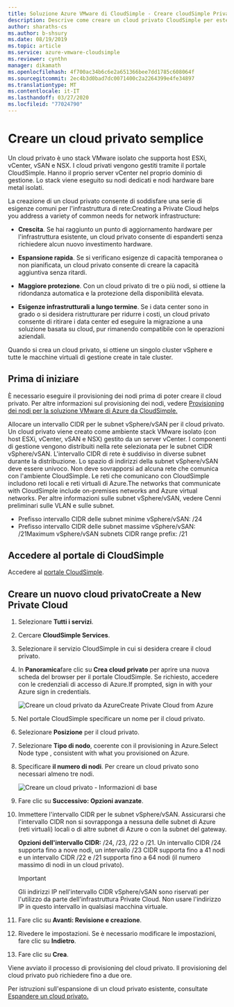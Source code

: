 ```yaml
---
title: Soluzione Azure VMware di CloudSimple - Creare cloudSimple Private Cloud
description: Descrive come creare un cloud privato CloudSimple per estendere i carichi di lavoro VMware al cloud con flessibilità e continuità operative
author: sharaths-cs
ms.author: b-shsury
ms.date: 08/19/2019
ms.topic: article
ms.service: azure-vmware-cloudsimple
ms.reviewer: cynthn
manager: dikamath
ms.openlocfilehash: 4f700ac34b6c6e2a651366bee7dd1785c608064f
ms.sourcegitcommit: 2ec4b3d0bad7dc0071400c2a2264399e4fe34897
ms.translationtype: MT
ms.contentlocale: it-IT
ms.lasthandoff: 03/27/2020
ms.locfileid: "77024790"
---
```

# <a name="create-a-cloudsimple-private-cloud"></a>Creare un cloud privato semplice

Un cloud privato è uno stack VMware isolato che supporta host ESXi, vCenter, vSAN e NSX. I cloud privati vengono gestiti tramite il portale CloudSimple. Hanno il proprio server vCenter nel proprio dominio di gestione. Lo stack viene eseguito su nodi dedicati e nodi hardware bare metal isolati.

La creazione di un cloud privato consente di soddisfare una serie di esigenze comuni per l'infrastruttura di rete:Creating a Private Cloud helps you address a variety of common needs for network infrastructure:

* **Crescita**. Se hai raggiunto un punto di aggiornamento hardware per l'infrastruttura esistente, un cloud privato consente di espanderti senza richiedere alcun nuovo investimento hardware.

* **Espansione rapida**. Se si verificano esigenze di capacità temporanea o non pianificata, un cloud privato consente di creare la capacità aggiuntiva senza ritardi.

* **Maggiore protezione**. Con un cloud privato di tre o più nodi, si ottiene la ridondanza automatica e la protezione della disponibilità elevata.

* **Esigenze infrastrutturali a lungo termine**. Se i data center sono in grado o si desidera ristrutturare per ridurre i costi, un cloud privato consente di ritirare i data center ed eseguire la migrazione a una soluzione basata su cloud, pur rimanendo compatibile con le operazioni aziendali.

Quando si crea un cloud privato, si ottiene un singolo cluster vSphere e tutte le macchine virtuali di gestione create in tale cluster.

## <a name="before-you-begin"></a>Prima di iniziare

È necessario eseguire il provisioning dei nodi prima di poter creare il cloud privato. Per altre informazioni sul provisioning dei nodi, vedere [Provisioning dei nodi per la soluzione VMware di Azure da CloudSimple.](create-nodes.md)

Allocare un intervallo CIDR per le subnet vSphere/vSAN per il cloud privato. Un cloud privato viene creato come ambiente stack VMware isolato (con host ESXi, vCenter, vSAN e NSX) gestito da un server vCenter. I componenti di gestione vengono distribuiti nella rete selezionata per le subnet CIDR vSphere/vSAN. L'intervallo CIDR di rete è suddiviso in diverse subnet durante la distribuzione. Lo spazio di indirizzi della subnet vSphere/vSAN deve essere univoco. Non deve sovrapporsi ad alcuna rete che comunica con l'ambiente CloudSimple. Le reti che comunicano con CloudSimple includono reti locali e reti virtuali di Azure.The networks that communicate with CloudSimple include on-premises networks and Azure virtual networks. Per altre informazioni sulle subnet vSphere/vSAN, vedere Cenni preliminari sulle VLAN e sulle subnet.

* Prefisso intervallo CIDR delle subnet minime vSphere/vSAN: /24
* Prefisso intervallo CIDR delle subnet massime vSphere/vSAN: /21Maximum vSphere/vSAN subnets CIDR range prefix: /21


## <a name="access-the-cloudsimple-portal"></a>Accedere al portale di CloudSimple

Accedere al [portale CloudSimple](access-cloudsimple-portal.md).

## <a name="create-a-new-private-cloud"></a>Creare un nuovo cloud privatoCreate a New Private Cloud

1. Selezionare **Tutti i servizi**.
2. Cercare **CloudSimple Services**.
3. Selezionare il servizio CloudSimple in cui si desidera creare il cloud privato.
4. In **Panoramica**fare clic su **Crea cloud privato** per aprire una nuova scheda del browser per il portale CloudSimple. Se richiesto, accedere con le credenziali di accesso di Azure.If prompted, sign in with your Azure sign in credentials.

    ![Creare un cloud privato da AzureCreate Private Cloud from Azure](media/create-private-cloud-from-azure.png)

5. Nel portale CloudSimple specificare un nome per il cloud privato.
6. Selezionare **Posizione** per il cloud privato.
7. Selezionare **Tipo di nodo**, coerente con il provisioning in Azure.Select Node type , consistent with what you provisioned on Azure.
8. Specificare **il numero di nodi**.  Per creare un cloud privato sono necessari almeno tre nodi.

    ![Creare un cloud privato - Informazioni di base](media/create-private-cloud-basic-info.png)

9. Fare clic su **Successivo: Opzioni avanzate**.
10. Immettere l'intervallo CIDR per le subnet vSphere/vSAN. Assicurarsi che l'intervallo CIDR non si sovrapponga a nessuna delle subnet di Azure (reti virtuali) locali o di altre subnet di Azure o con la subnet del gateway.

    **Opzioni dell'intervallo CIDR:** /24, /23, /22 o /21. Un intervallo CIDR /24 supporta fino a nove nodi, un intervallo /23 CIDR supporta fino a 41 nodi e un intervallo CIDR /22 e /21 supporta fino a 64 nodi (il numero massimo di nodi in un cloud privato).

    > [!IMPORTANT]
    > Gli indirizzi IP nell'intervallo CIDR vSphere/vSAN sono riservati per l'utilizzo da parte dell'infrastruttura Private Cloud.  Non usare l'indirizzo IP in questo intervallo in qualsiasi macchina virtuale.

11. Fare clic su **Avanti: Revisione e creazione**.
12. Rivedere le impostazioni. Se è necessario modificare le impostazioni, fare clic su **Indietro**.
13. Fare clic su **Crea**.

Viene avviato il processo di provisioning del cloud privato. Il provisioning del cloud privato può richiedere fino a due ore.

Per istruzioni sull'espansione di un cloud privato esistente, consultate [Espandere un cloud privato.](expand-private-cloud.md)
